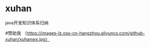 # xuhan
java开发知识体系归纳



#赞助我
（https://images-lz.oss-cn-hangzhou.aliyuncs.com/github-xuhan/xuhanwx.jpg）
